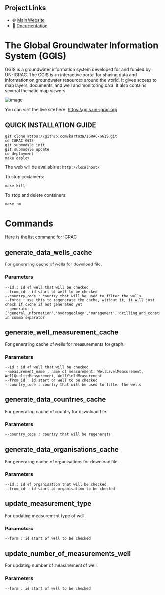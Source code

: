 ## Project Links

- 🌐 [Main Website](https://ggis.un-igrac.org)
- 📘 [Documentation](https://kartoza.github.io/IGRAC-GGIS/)


# The Global Groundwater Information System (GGIS)

GGIS is a groundwater information system developed for and funded by UN-IGRAC. The GGIS is an interactive portal for sharing data and information on groundwater resources around the world. It gives access to map layers, documents, and well and monitoring data. It also contains several thematic map viewers.


![image](https://github.com/user-attachments/assets/8da808b0-f11c-4db1-aa8b-e0dafb7757b6)


You can visit the live site here: https://ggis.un-igrac.org

## QUICK INSTALLATION GUIDE

```
git clone https://github.com/kartoza/IGRAC-GGIS.git
cd IGRAC-GGIS
git submodule init
git submodule update
cd deployment
make deploy
```

The web will be available at `http://localhost/`

To stop containers:

```
make kill
```

To stop and delete containers:

```
make rm
```

# Commands

Here is the list command for IGRAC

## generate_data_wells_cache

For generating cache of wells for download file.

### Parameters

```
--id : id of well that will be checked
--from_id : id start of well to be checked
--country_code : country that will be used to filter the wells
--force : use this to regenerate the cache, without it, it will just check if cache if not generated yet
--generator : ['general_information','hydrogeology','management','drilling_and_construction','monitor'] in comma separator
```

## generate_well_measurement_cache

For generating cache of wells for measurements for graph.

### Parameters

```
--id : id of well that will be checked
--measurement_name : name of measurement: WellLevelMeasurement, WellQualityMeasurement, WellYieldMeasurement
--from_id : id start of well to be checked
--country_code : country that will be used to filter the wells
```

## generate_data_countries_cache

For generating cache of country for download file.

### Parameters

```
--country_code : country that will be regenerate
```

## generate_data_organisations_cache

For generating cache of organisations for download file.

### Parameters

```
--id : id of organisation that will be checked
--from_id : id start of organisation to be checked
```

## update_measurement_type

For updating measurement type of well.

### Parameters

```
--form : id start of well to be checked
```

## update_number_of_measurements_well

For updating number of measurement of well.

### Parameters

```
--form : id start of well to be checked
```
